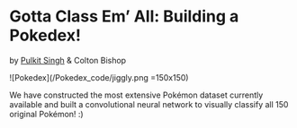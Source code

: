 # Gotta Class Em’ All: Building a Pokedex!

by [Pulkit Singh](https://github.com/pulkitsingh?tab=repositories) & Colton Bishop

![Pokedex](/Pokedex_code/jiggly.png =150x150)


We have constructed the most extensive Pokémon dataset currently available and built a convolutional neural network to visually classify all 150 original Pokémon! :)
